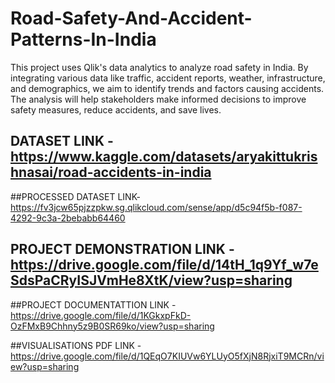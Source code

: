 # Road-Safety-And-Accident-Patterns-In-India
This project uses Qlik's data analytics to analyze road safety in India. By integrating various data like traffic, accident reports, weather, infrastructure, and demographics, we aim to identify trends and factors causing accidents. The analysis will help stakeholders make informed decisions to improve safety measures, reduce accidents, and save lives.

## DATASET LINK -   https://www.kaggle.com/datasets/aryakittukrishnasai/road-accidents-in-india

##PROCESSED DATASET LINK-  https://fv3jcw65pjzzpkw.sg.qlikcloud.com/sense/app/d5c94f5b-f087-4292-9c3a-2bebabb64460

## PROJECT DEMONSTRATION LINK -  https://drive.google.com/file/d/14tH_1q9Yf_w7eSdsPaCRyISJVmHe8XtK/view?usp=sharing

##PROJECT DOCUMENTATTION LINK -  https://drive.google.com/file/d/1KGkxpFkD-OzFMxB9Chhny5z9B0SR69ko/view?usp=sharing

##VISUALISATIONS PDF LINK  -    https://drive.google.com/file/d/1QEqO7KIUVw6YLUyO5fXjN8RjxiT9MCRn/view?usp=sharing



